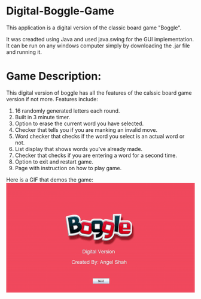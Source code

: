 # Digital-Boggle-Game
This application is a digital version of the classic board game "Boggle".

It was creadted using Java and used java.swing for the GUI implementation.
It can be run on any windows computer simply by downloading the .jar file and running it.


<h1> Game Description: </h1>

This digital version of boggle has all the features of the calssic board game version if not more.
Features include:
1. 16 randomly generated letters each round.
2. Built in 3 minute timer.
3. Option to erase the current word you have selected.
4. Checker that tells you if you are manking an invalid move.
5. Word checker that checks if the word you select is an actual word or not. 
6. List display that shows words you've already made.
7. Checker that checks if you are entering a word for a second time.
8. Option to exit and restart game.
9. Page with instruction on how to play game.

Here is a GIF that demos the game:
![](gameDemo.gif)
